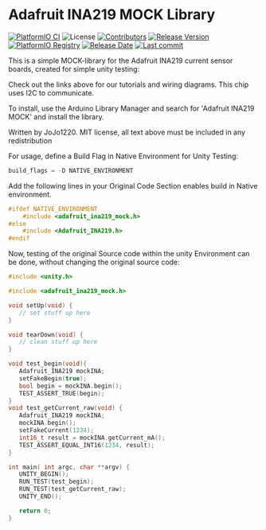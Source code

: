 # Adafruit INA219 MOCK Library

[![PlatformIO CI][build-shield]][build-url]
![License][license-url]
[![Contributors][contributors-shield]][contributors-url]
[![Release Version][realease-shield]][release-url]
[![PlatformIO Registry][PlatformIO-shield]][PlatformIO-url]
[![Release Date][releasedate-shield]][releasedate-url]
[![Last commit][lastcommit-shield]][lastcommit-url]

This is a simple MOCK-library for the Adafruit INA219 current sensor boards,
created for simple unity testing:
 
Check out the links above for our tutorials and wiring diagrams. This chip uses I2C to communicate.

To install, use the Arduino Library Manager and search for 'Adafruit INA219 MOCK' and install the library.

Written by JoJo1220.
MIT license, all text above must be included in any redistribution

For usage, define a Build Flag in Native Environment for Unity Testing:

```cpp
build_flags = -D NATIVE_ENVIRONMENT
```

Add the following lines in your Original Code Section enables build in Native environment.
```cpp
#ifdef NATIVE_ENVIRONMENT
    #include <adafruit_ina219_mock.h>
#else
    #include <Adafruit_INA219.h>
#endif
```

Now, testing of the original Source code within the unity Environment can be done,
without changing the original source code:
 ```cpp
#include <unity.h>

#include <adafruit_ina219_mock.h>

void setUp(void) {
    // set stuff up here
}

void tearDown(void) {
    // clean stuff up here
}

void test_begin(void){
    Adafruit_INA219 mockINA;
    setFakeBegin(true);
    bool begin = mockINA.begin();
    TEST_ASSERT_TRUE(begin);
}
void test_getCurrent_raw(void) {
    Adafruit_INA219 mockINA;
    mockINA.begin();
    setFakeCurrent(1234);
    int16_t result = mockINA.getCurrent_mA();
    TEST_ASSERT_EQUAL_INT16(1234, result);
}

int main( int argc, char **argv) {
    UNITY_BEGIN();
    RUN_TEST(test_begin);
    RUN_TEST(test_getCurrent_raw);
    UNITY_END();

    return 0;
}
 ```

 <!-- MARKDOWN LINKS & IMAGES -->
[PlatformIO-shield]: https://badges.registry.platformio.org/packages/jojos1220/library/adafruit_ina219_mock.svg
[PlatformIO-url]: https://registry.platformio.org/libraries/jojos1220/adafruit_ina219_mock
[build-shield]: https://github.com/JoJos1220/adafruit_INA219_mock/actions/workflows/workflow.yml/badge.svg
[build-url]: https://github.com/JoJos1220/adafruit_INA219_mock/actions/workflows/workflow.yml
[license-url]:https://img.shields.io/github/license/Jojos1220/adafruit_INA219_mock?style=flat-square
[contributors-shield]: https://img.shields.io/github/contributors/JoJos1220/adafruit_INA219_mock
[contributors-url]: https://github.com/JoJos1220/adafruit_INA219_mock/graphs/contributors
[realease-shield]: https://img.shields.io/github/release/JoJos1220/adafruit_INA219_mock.svg?style=plastic
[release-url]: https://github.com/JoJos1220/adafruit_INA219_mock/releases/latest
[releasedate-shield]: https://img.shields.io/github/release-date/JoJos1220/adafruit_INA219_mock.svg?style=plastic
[releasedate-url]: https://github.com/JoJos1220/adafruit_INA219_mock/releases/latest/
[lastcommit-shield]: https://img.shields.io/github/last-commit/JoJos1220/adafruit_INA219_mock?style=plastic
[lastcommit-url]: https://github.com/JoJos1220/adafruit_INA219_mock/tree
